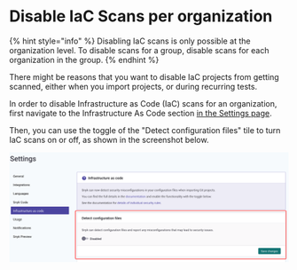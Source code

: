 # Disable IaC Scans per organization

{% hint style="info" %}
Disabling IaC scans is only possible at the organization level. To disable scans for a group, disable scans for each organization in the group.
{% endhint %}

There might be reasons that you want to disable IaC projects from getting scanned, either when you import projects, or during recurring tests.

In order to disable Infrastructure as Code (IaC) scans for an organization, first navigate to the Infrastructure As Code section [in the Settings page](https://app.snyk.io/manage/cloud-config).

Then, you can use the toggle of the "Detect configuration files" tile to turn IaC scans on or off, as shown in the screenshot below.

![](<../../.gitbook/assets/image (66).png>)
